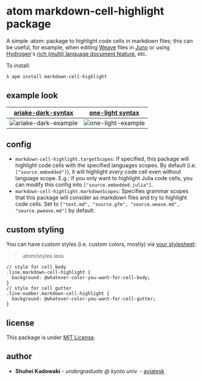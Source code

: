 # atom markdown-cell-highlight package

A simple :atom: package to highlight code cells in markdown files;
this can be useful, for example,
when editing [Weave](https://github.com/JunoLab/Weave.jl) files in [Juno](https://junolab.org/) or
using [Hydrogen](https://github.com/nteract/hydrogen)'s [rich (multi) language document feature](https://nteract.gitbooks.io/hydrogen/docs/Usage/GettingStarted.html#multiple-kernels-inside-one-rich-document), etc.

To install:
```bash
λ apm install markdown-cell-highlight
```

## example look

| [ariake-dark-syntax](https://github.com/pathtrk/ariake-dark-syntax)                                                          | [one-light syntax](https://github.com/atom/atom/tree/master/packages/one-light-syntax)                                     |
|------------------------------------------------------------------------------------------------------------------------------|----------------------------------------------------------------------------------------------------------------------------|
| ![ariake-dark-example](https://user-images.githubusercontent.com/40514306/77017592-38733b00-69be-11ea-843a-c12524b5e008.png) | ![one-light-example](https://user-images.githubusercontent.com/40514306/77017718-85571180-69be-11ea-9be7-9b7c9320fc19.png) |

## config

- `markdown-cell-highlight.targetScopes`: If specified, this package will highlight code cells with the specified languages scopes. By default (i.e. `["source.embedded"]`), it will highlight _every_ code cell even without language scope. E.g.: if you only want to highlight Julia code cells, you can modify this config into `["source.embedded.julia"]`.
- `markdown-cell-highlight.markdownScopes`: Specifies grammar scopes that this package will consider as markdown files and try to highlight code cells. Set to `["text.md", "source.gfm", "source.weave.md", "source.pweave.md"]` by default.


## custom styling

You can have custom styles (i.e. custom colors, mostly) via [your stylesheet](https://flight-manual.atom.io/using-atom/sections/basic-customization/#style-tweaks):

> .atom/styles.less

```less
// style for cell body
.line.markdown-cell-highlight {
  background: @whatever-color-you-want-for-cell-body;
}
// style for cell gutter
.line-number.markdown-cell-highlight {
  background: @whatever-color-you-want-for-cell-gutter;
}
```


## license

This package is under [MIT License](LICENSE.md).


## author

- **Shuhei Kadowaki** - *undergraduate @ kyoto univ.* - [aviatesk](https://github.com/aviatesk)

